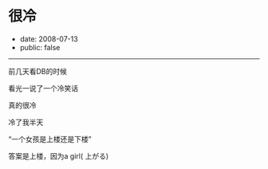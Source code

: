 # 很冷

- date: 2008-07-13
- public: false

--------------------------


前几天看DB的时候

看光一说了一个冷笑话

真的很冷

冷了我半天

“一个女孩是上楼还是下楼”

答案是上楼，因为a girl( 上がる)
